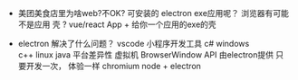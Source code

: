 - 美团美食店里为啥web?不OK? 可安装的 electron exe应用呢？
  浏览器有可能 不是应用 
  壳 ?
  vue/react App + 给你一个应用的exe的壳

- electron 解决了什么问题？ 
  vscode  小程序开发工具
  c# windows  
  c++ linux 
  java  平台差异性  虚拟机 
  BrowserWindow API 由electron提供 
  只要开发一次， 体验一样 
  chromium  node + electron 